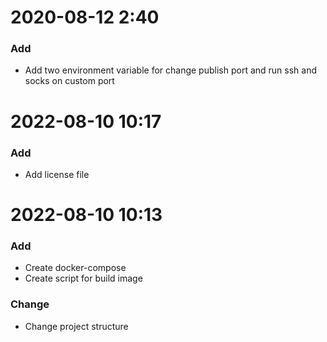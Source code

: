 # 2020-08-12 2:40

### Add

- Add two environment variable for change publish port and run ssh and socks on custom port

# 2022-08-10 10:17

### Add

- Add license file

# 2022-08-10 10:13

### Add

- Create docker-compose
- Create script for build image

### Change

- Change project structure
